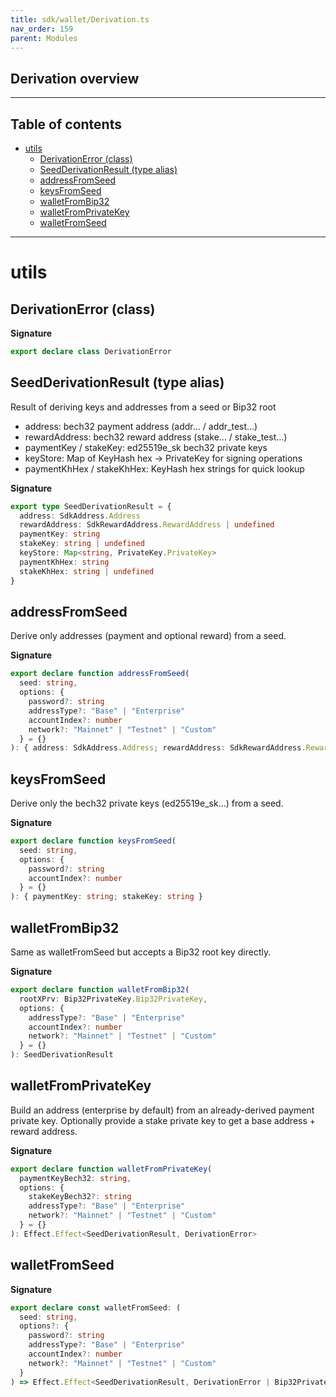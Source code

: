 ```yaml
---
title: sdk/wallet/Derivation.ts
nav_order: 159
parent: Modules
---
```


## Derivation overview

---

<h2 class="text-delta">Table of contents</h2>

- [utils](#utils)
  - [DerivationError (class)](#derivationerror-class)
  - [SeedDerivationResult (type alias)](#seedderivationresult-type-alias)
  - [addressFromSeed](#addressfromseed)
  - [keysFromSeed](#keysfromseed)
  - [walletFromBip32](#walletfrombip32)
  - [walletFromPrivateKey](#walletfromprivatekey)
  - [walletFromSeed](#walletfromseed)

---

# utils

## DerivationError (class)

**Signature**

```ts
export declare class DerivationError
```

## SeedDerivationResult (type alias)

Result of deriving keys and addresses from a seed or Bip32 root

- address: bech32 payment address (addr... / addr_test...)
- rewardAddress: bech32 reward address (stake... / stake_test...)
- paymentKey / stakeKey: ed25519e_sk bech32 private keys
- keyStore: Map of KeyHash hex -> PrivateKey for signing operations
- paymentKhHex / stakeKhHex: KeyHash hex strings for quick lookup

**Signature**

```ts
export type SeedDerivationResult = {
  address: SdkAddress.Address
  rewardAddress: SdkRewardAddress.RewardAddress | undefined
  paymentKey: string
  stakeKey: string | undefined
  keyStore: Map<string, PrivateKey.PrivateKey>
  paymentKhHex: string
  stakeKhHex: string | undefined
}
```

## addressFromSeed

Derive only addresses (payment and optional reward) from a seed.

**Signature**

```ts
export declare function addressFromSeed(
  seed: string,
  options: {
    password?: string
    addressType?: "Base" | "Enterprise"
    accountIndex?: number
    network?: "Mainnet" | "Testnet" | "Custom"
  } = {}
): { address: SdkAddress.Address; rewardAddress: SdkRewardAddress.RewardAddress | undefined }
```

## keysFromSeed

Derive only the bech32 private keys (ed25519e_sk...) from a seed.

**Signature**

```ts
export declare function keysFromSeed(
  seed: string,
  options: {
    password?: string
    accountIndex?: number
  } = {}
): { paymentKey: string; stakeKey: string }
```

## walletFromBip32

Same as walletFromSeed but accepts a Bip32 root key directly.

**Signature**

```ts
export declare function walletFromBip32(
  rootXPrv: Bip32PrivateKey.Bip32PrivateKey,
  options: {
    addressType?: "Base" | "Enterprise"
    accountIndex?: number
    network?: "Mainnet" | "Testnet" | "Custom"
  } = {}
): SeedDerivationResult
```

## walletFromPrivateKey

Build an address (enterprise by default) from an already-derived payment private key.
Optionally provide a stake private key to get a base address + reward address.

**Signature**

```ts
export declare function walletFromPrivateKey(
  paymentKeyBech32: string,
  options: {
    stakeKeyBech32?: string
    addressType?: "Base" | "Enterprise"
    network?: "Mainnet" | "Testnet" | "Custom"
  } = {}
): Effect.Effect<SeedDerivationResult, DerivationError>
```

## walletFromSeed

**Signature**

```ts
export declare const walletFromSeed: (
  seed: string,
  options?: {
    password?: string
    addressType?: "Base" | "Enterprise"
    accountIndex?: number
    network?: "Mainnet" | "Testnet" | "Custom"
  }
) => Effect.Effect<SeedDerivationResult, DerivationError | Bip32PrivateKey.Bip32PrivateKeyError>
```
